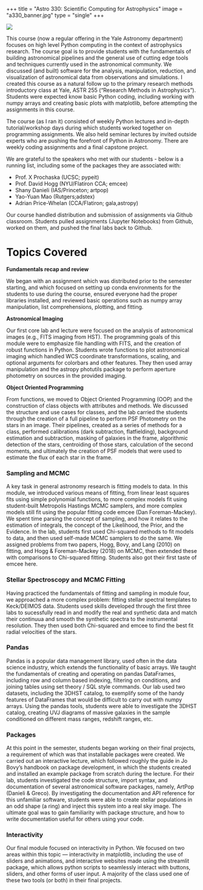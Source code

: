 +++
title = "Astro 330: Scientific Computing for Astrophysics"
image = "a330_banner.jpg"
type = "single"
+++

![](/a330_banner.jpg)

This course (now a regular offering in the Yale Astronomy department) focuses on high level Python computing in the context of astrophysics research. The course goal is to provide students with the fundamentals of building astronomical pipelines and the general use of cutting edge tools and techniques currently used in the astronomical community. We discussed (and built) software for the analysis, manipulation, reduction, and visualization of astronomical data from observations and simulations. I created this course as a natural follow up to the primary research methods introductory class at Yale, ASTR 255 (“Research Methods in Astrophysics”). Students were expected know basic Python coding, including working with numpy arrays and creating basic plots with matplotlib, before attempting the assignments in this course.

The course (as I ran it) consisted of weekly Python lectures and in-depth tutorial/workshop days during which students worked together on programming assignments. We also held seminar lectures by invited outside experts who are pushing the forefront of Python in Astronomy. There are weekly coding assignments and a final capstone project. 

We are grateful to the speakers who met with our students - below is a running list, including some of the packages they are associated with:
- Prof. X Prochaska (UCSC; pypeit)
- Prof. David Hogg (NYU/Flatiron CCA; emcee)
- Shany Danieli (IAS/Princeton; artpop)
- Yao-Yuan Mao (Rutgers;adstex)
- Adrian Price-Whelan (CCA/Flatiron; gala,astropy)

Our course handled distribution and submission of assignments via Github classroom. Students pulled assignments (Jupyter Notebooks) from Github, worked on them, and pushed the final labs back to Github.

# Topics Covered 

**Fundamentals recap and review**

We began with an assignment which was distributed prior to the semester starting, and which focused on setting up conda environments for the students to use during the course, ensured everyone had the proper libraries installed, and reviewed basic operations such as numpy array manipulation, list comprehensions, plotting, and fitting.

**Astronomical Imaging** 

Our first core lab and lecture were focused on the analysis of astronomical images (e.g., FITS imaging from HST). The programming goals of this module were to emphasize file handling with FITS, and the creation of robust functions in Python. Students wrote functions to plot astronomical imaging which handled WCS coordinate transformations, scaling, and optional arguments for colorbars and other features. They then used array manipulation and the astropy photutils package to perform aperture photometry on sources in the provided imaging.

**Object Oriented Programming** 

From functions, we moved to Object Oriented Programming (OOP) and the construction of class objects with attributes and methods. We discussed the structure and use cases for classes, and the lab carried the students through the creation of a full pipeline to perform PSF Photometry on the stars in an image. Their pipelines, created as a series of methods for a class, performed calibrations (dark subtraction, flatfielding), background estimation and subtraction, masking of galaxies in the frame, algorithmic detection of the stars, centroiding of those stars, calculation of the second moments, and ultimately the creation of PSF models that were used to estimate the flux of each star in the frame.

### Sampling and MCMC
A key task in general astronomy research is fitting models to data. In this module, we introduced various means of fitting, from linear least squares fits using simple polynomial functions, to more complex models fit using student-built Metropolis Hastings MCMC samplers, and more complex models still fit using the popular fitting code emcee (Dan Foreman-Mackey). We spent time parsing the concept of sampling, and how it relates to the estimation of integrals, the concept of the Likelihood, the Prior, and the Evidence. In the lab, students first used Chi-squared methods to fit models to data, and then used self-made MCMC samplers to do the same. We assigned problems from two papers, Hogg, Bovy, and Lang (2010) on fitting, and Hogg & Foreman-Mackey (2018) on MCMC, then extended these with comparisons to Chi-squared fitting. Students also got their first taste of emcee here.

### Stellar Spectroscopy and MCMC Fitting

Having practiced the fundamentals of fitting and sampling in module four, we approached a more complex problem: fitting stellar spectral templates to Keck/DEIMOS data. Students used skills developed through the first three labs to sucessfully read in and modify the real and synthetic data and match their continuua and smooth the synthetic spectra to the instrumental resolution. They then used both Chi-squared and emcee to find the best fit radial velocities of the stars.

### Pandas

Pandas is a popular data management library, used often in the data science industry, which extends the functionality of basic arrays. We taught the fundamentals of creating and operating on pandas DataFrames, including row and column based indexing, filtering on conditions, and joining tables using set theory / SQL style commands. Our lab used two datasets, including the 3DHST catalog, to exemplify some of the handy features of DataFrames that would be difficult to carry out with numpy arrays. Using the pandas tools, students were able to investigate the 3DHST catalog, creating UVJ diagrams of massive galaxies in the sample conditioned on different mass ranges, redshift ranges, etc.

### Packages

At this point in the semester, students began working on their final projects, a requirement of which was that installable packages were created. We carried out an interactive lecture, which followed roughly the guide in Jo Bovy’s handbook on package development, in which the students created and installed an example package from scratch during the lecture. For their lab, students investigated the code structure, import syntax, and documentation of several astronomical software packages, namely, ArtPop (Danieli & Greco). By investigating the documentation and API reference for this unfamiliar software, students were able to create stellar populations in an odd shape (a ring) and inject this system into a real sky image. The ultimate goal was to gain familiarity with package structure, and how to write documentation useful for others using your code.

### Interactivity

Our final module focused on interactivity in Python. We focused on two areas within this topic — interactivity in matplotlib, including the use of sliders and animations, and interactive websites made using the streamlit package, which allows python scripts to seamlessly interact with buttons, sliders, and other forms of user input. A majority of the class used one of these two tools (or both) in their final projects.
